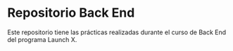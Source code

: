 # Repositorio Back End

Este repositorio tiene las prácticas realizadas durante el curso de Back End del programa Launch X.